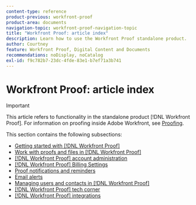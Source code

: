 ```yaml
---
content-type: reference
product-previous: workfront-proof
product-area: documents
navigation-topic: workfront-proof-navigation-topic
title: "Workfront Proof: article index"
description: Learn how to use the Workfront Proof standalone product.
author: Courtney
feature: Workfront Proof, Digital Content and Documents
recommendations: noDisplay, noCatalog
exl-id: f9c782b7-23dc-4fde-83e1-b7ef71a3b741
---
```

# Workfront Proof: article index

>[!IMPORTANT]
>
>This article refers to functionality in the standalone product [!DNL Workfront Proof]. For information on proofing inside Adobe Workfront, see [Proofing](../review-and-approve-work/proofing/proofing.md).

This section contains the following subsections:

* [Getting started with [!DNL Workfront Proof]](../workfront-proof/wp-getstarted/getting-started-with-workfront-proof.md) 
* [Work with proofs and files in [!DNL Workfront Proof]](../workfront-proof/wp-work-proofsfiles/wp-work-proofs-files.md) 
* [[!DNL Workfront Proof] account administration](../workfront-proof/wp-acct-admin/wp-account-admin.md) 
* [[!DNL Workfront Proof] Billing Settings](../workfront-proof/wp-billingsettings/wp-billing-settings.md) 
* [Proof notifications and reminders](../workfront-proof/wp-emailsntfctns/wp-emails-and-notifications.md) 
* [Email alerts](../workfront-proof/wp-emailsntfctns/email-alerts/email-alerts.md) 
* [Managing users and contacts in [!DNL Workfront Proof]](../workfront-proof/wp-mnguserscontacts/manage-user-contacts.md)
* [[!DNL Workfront Proof] tech corner](../workfront-proof/wp-tech-corner/tech-corner.md) 
* [[!DNL Workfront Proof] integrations](../workfront-proof/wp-integrations/wp-integrations.md)
